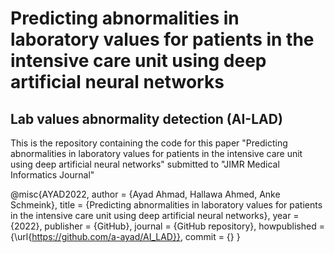 # Predicting abnormalities in laboratory values for patients in the intensive care unit using deep artificial neural networks
## Lab values abnormality detection (AI-LAD)
This is the repository containing the code for this paper "Predicting abnormalities in laboratory values for patients in the intensive care unit using deep artificial neural networks" submitted to "JIMR Medical Informatics Journal"



@misc{AYAD2022,
  author = {Ayad Ahmad, Hallawa Ahmed, Anke Schmeink},
  title = {Predicting abnormalities in laboratory values for patients in the intensive care unit using deep artificial neural networks},
  year = {2022},
  publisher = {GitHub},
  journal = {GitHub repository},
  howpublished = {\url{https://github.com/a-ayad/AI_LAD}},
  commit = {}
}
